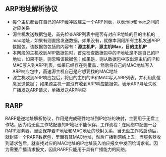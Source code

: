
## ARP地址解析协议

- 每个主机都会在自己的ARP缓冲区建立一个ARP列表，以表示ip和mac之间的对应关系
- 源主机发送数据包是，首先检查ARP列表中是否有对应IP地址的目的主机的mac地址，如果有则直接发送数据，如果没有，就像本网段所有主机发送ARP数据包，该数据包包括的内容有：**源主机IP，源主机Mac，目的主机IP**
- 本网段的主机收到ARP数据包时，首先检查数据包中的IP地址是不是自己的IP地址，如果不是，则忽略该数据包；如果是，则从数据包中取出源主机的IP和MAC写入到ARP列表，如果已经存在则覆盖，然后将自己的MAC地址写入ARP响应包中，高速源主机自己是它想要找的MAC地址
- 源主机收到ARP响应包后，将目的主机的IP和MAC写入ARP列表，并利用此信息发送数据； 如果源主机一直没有收到ARP响应数据包，表示ARP寻址失败
广播发送ARP请求，单播发送ARP响应

## RARP

RARP是逆地址解析协议，作用是完成硬件地址到IP地址的映射，主要用于无盘工作站，因为给无盘工作站配置的IP地址不能保存。工作流程：在网络中配置一台RARP服务器，里面保存着IP地址和MAC地址的映射关系，当无盘工作站启动后，就封装一个RARP数据包，里面有其MAC地址，然后广播到网络上去，当服务器收到请求包后，就查找对应的MAC地址的IP地址装入响应报文中发回给请求者。因为需要广播请求报文，因此RARP只能用于具有广播能力的网络。